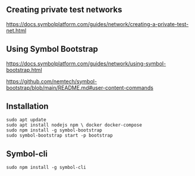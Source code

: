 ## Creating private test networks

https://docs.symbolplatform.com/guides/network/creating-a-private-test-net.html

## Using Symbol Bootstrap

https://docs.symbolplatform.com/guides/network/using-symbol-bootstrap.html

https://github.com/nemtech/symbol-bootstrap/blob/main/README.md#user-content-commands

## Installation
```
sudo apt update
sudo apt install nodejs npm \ docker docker-compose
sudo npm install -g symbol-bootstrap
sudo symbol-bootstrap start -p bootstrap
```

## Symbol-cli
```
sudo npm install -g symbol-cli

```